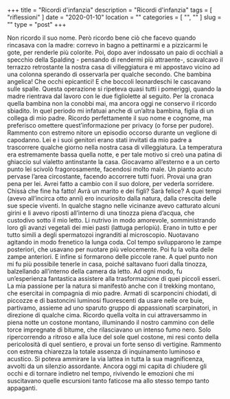+++
title = "Ricordi d'infanzia"
description = "Ricordi d'infanzia"
tags = [ "riflessioni" ]
date = "2020-01-10"
location = ""
categories = [
  "",
  ""
]
slug = ""
type = "post"
+++

Non ricordo il suo nome. Però ricordo bene ciò che facevo quando rincasava con la madre: correvo in bagno a pettinarmi e a pizzicarmi le gote, per renderle più colorite. Poi, dopo aver indossato un paio di occhiali a specchio della Spalding - pensando di rendermi più attraente-, scavalcavo il terrazzo retrostante la nostra casa di villeggiatura e mi appostavo vicino ad una colonna sperando di osservarla per qualche secondo. Che bambina angelica! Che occhi epicantici! E che boccoli leonardeschi le cascavano sulle spalle. Questa operazione si ripeteva quasi tutti i pomeriggi, quando la madre rientrava dal lavoro con le due figliolette al seguito.  Per la cronaca quella bambina non la conobbi mai, ma ancora oggi ne conservo il ricordo sbiadito. In quel periodo mi infatuai anche di un’altra bambina, figlia di un collega di mio padre. Ricordo perfettamente il suo nome e cognome, ma preferisco omettere quest’informazione per privacy (o forse per pudore).  Rammento con estremo nitore un episodio occorso durante un veglione di capodanno. Lei e i suoi genitori erano stati invitati da mio padre a trascorrere qualche giorno nella nostra casa di villeggiatura. La temperatura era estremamente bassa quella notte, e per tale motivo si creò una patina di ghiaccio sul vialetto antinstante la casa.  Giocavamo all’esterno e a un certo punto lei scivolò fragorosamente, facendosi molto male. Un pianto acuto pervase l’area circostante, facendo accorrere tutti fuori. Provai una gran pena per lei. Avrei fatto a cambio con il suo dolore, per vederla sorridere. Chissà che fine ha fatto! Avrà un marito e dei figli? Sarà felice?
A quei tempi (avevo all’incirca otto anni) ero incuriosito dalla natura, dalla crescita delle sue specie viventi. In qualche stagno nelle vicinanze avevo catturato alcuni girini e li avevo riposti all’interno di una tinozza piena d’acqua, che custodivo sotto il mio letto. Li nutrivo in modo amorevole, somministrando loro gli avanzi vegetali dei miei pasti (lattuga perlopiù). Erano in tutto e per tutto simili a degli spermatozoi ingranditi al  microscopio. Nuotavano agitando in modo frenetico la lunga coda. Col tempo svilupparono le zampe posteriori, che usavano per nuotare più velocemente. Poi fu la volta delle zampe anteriori. E infine si formarono delle piccole rane. A quel punto non mi fu più possibile tenerle in casa, poiché saltavano fuori dalla tinozza, balzellando all’interno della camera da letto.  Ad ogni modo, fu un’esperienza fantastica assistere alla trasformazione di quei piccoli esseri.  La mia passione per la natura si manifestò anche con il trekking montano, che esercitai in compagnia di mio padre. Armati di scarponcini chiodati, di piccozze e di  bastoncini luminosi fluorescenti da usare nelle ore buie, partivamo, assieme ad uno sparuto gruppo di appassionati scarpinatori,  in direzione di qualche cima. Ricordo quella volta in cui attraversammo in piena notte un costone montano, illuminando il nostro cammino con delle torce impregnate di bitume, che rilasciavano un intenso fumo nero. Solo ripercorrendo a ritroso e alla luce del sole quel costone, mi resi conto della pericolosità di quel sentiero, e provai un forte senso di vertigine. Rammento con estrema chiarezza la totale assenza di inquinamento luminoso e acustico. Si poteva ammirare la via lattea in tutta la sua magnificenza, avvolti da un silenzio assordante. Ancora oggi mi capita di chiudere gli occhi e di tornare indietro nel tempo, rivivendo le emozioni che mi suscitavano quelle escursioni tanto faticose ma allo stesso tempo tanto appaganti. 

